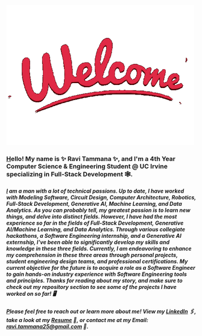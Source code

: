 ![](https://github.com/Raviteja-Tammana/Raviteja-Tammana/blob/main/welcome-images-server.gif)

### [H](https://github.com/Raviteja-Tammana)ello! My name is ✨ Ravi Tammana ✨, and I'm a 4th Year Computer Science & Engineering Student @ UC Irvine specializing in Full-Stack Development 🕸️.

##### [I](https://github.com/Raviteja-Tammana) am a man with a lot of technical passions. Up to date, I have worked with Modeling Software, Circuit Design, Computer Architecture, Robotics, Full-Stack Development, Generative AI, Machine Learning, and Data Analytics. As you can probably tell, my greatest passion is to learn new things, and delve into distinct fields. However, I have had the most experience so far in the fields of Full-Stack Development, Generative AI/Machine Learning, and Data Analytics. Through various collegiate hackathons, a Software Engineering internship, and a Generative AI externship, I've been able to significantly develop my skills and knowledge in these three fields. Currently, I am endeavoring to enhance my comprehension in these three areas through personal projects, student engineering design teams, and professional certifications. My current objective for the future is to acquire a role as a Software Engineer to gain hands-on industry experience with Software Engineering tools and principles. Thanks for reading about my story, and make sure to check out my repository section to see some of the projects I have worked on so far! 🖥️

##### [P](https://github.com/Raviteja-Tammana)lease feel free to reach out or learn more about me! View my [**LinkedIn**](https://www.linkedin.com/in/ravi-tammana) 🖇️, take a look at my [**Resume**](https://drive.google.com/file/d/1B1sQ82lXwn6AK50smTkGKbpXPG2YBy3I/view?usp=sharing) 📃, or contact me at my **Email**: ravi.tammana25@gmail.com 📨.

<!--
**Raviteja-Tammana/Raviteja-Tammana** is a ✨ _special_ ✨ repository because its `README.md` (this file) appears on your GitHub profile.

Here are some ideas to get you started:

- 🔭 I’m currently working on ...
- 🌱 I’m currently learning ...
- 👯 I’m looking to collaborate on ...
- 🤔 I’m looking for help with ...
- 💬 Ask me about ...
- 📫 How to reach me: ...
- 😄 Pronouns: ...
- ⚡ Fun fact: ...
-->
